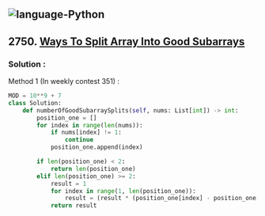 ![language-Python](https://img.shields.io/badge/%20-Python-ffd43b?style=for-the-badge&logo=PYTHON)
---

## 2750. [Ways To Split Array Into Good Subarrays](https://leetcode.com/problems/ways-to-split-array-into-good-subarrays)

### Solution :

Method 1 (In weekly contest 351) :
```python
MOD = 10**9 + 7
class Solution:
    def numberOfGoodSubarraySplits(self, nums: List[int]) -> int:
        position_one = []
        for index in range(len(nums)):
            if nums[index] != 1:
                continue
            position_one.append(index)

        if len(position_one) < 2:
            return len(position_one)
        elif len(position_one) >= 2:
            result = 1
            for index in range(1, len(position_one)):
                result = (result * (position_one[index] - position_one[index-1])) % MOD
            return result
```
